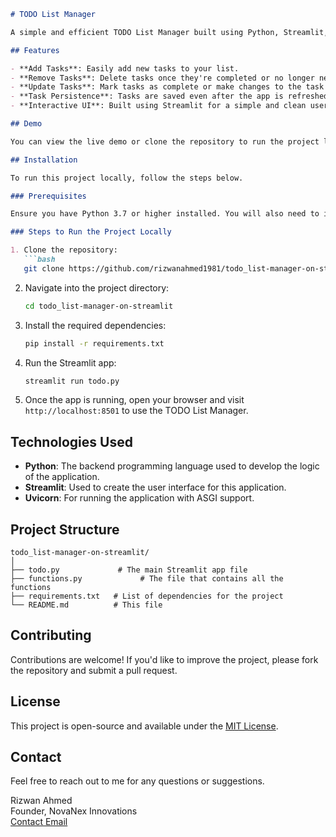 ```markdown
# TODO List Manager

A simple and efficient TODO List Manager built using Python, Streamlit, and Uvicorn. This application allows users to manage their daily tasks with ease, add, remove, and update tasks, all through an interactive and user-friendly interface.

## Features

- **Add Tasks**: Easily add new tasks to your list.
- **Remove Tasks**: Delete tasks once they're completed or no longer needed.
- **Update Tasks**: Mark tasks as complete or make changes to the task description.
- **Task Persistence**: Tasks are saved even after the app is refreshed.
- **Interactive UI**: Built using Streamlit for a simple and clean user experience.

## Demo

You can view the live demo or clone the repository to run the project locally. Check out the project in action at [TODO List Manager Demo](https://github.com/rizwanahmed1981/todo_list-manager-on-streamlit.git).

## Installation

To run this project locally, follow the steps below.

### Prerequisites

Ensure you have Python 3.7 or higher installed. You will also need to install the required dependencies.

### Steps to Run the Project Locally

1. Clone the repository:
   ```bash
   git clone https://github.com/rizwanahmed1981/todo_list-manager-on-streamlit.git
   ```

2. Navigate into the project directory:
   ```bash
   cd todo_list-manager-on-streamlit
   ```

3. Install the required dependencies:
   ```bash
   pip install -r requirements.txt
   ```

4. Run the Streamlit app:
   ```bash
   streamlit run todo.py
   ```

5. Once the app is running, open your browser and visit `http://localhost:8501` to use the TODO List Manager.

## Technologies Used

- **Python**: The backend programming language used to develop the logic of the application.
- **Streamlit**: Used to create the user interface for this application.
- **Uvicorn**: For running the application with ASGI support.

## Project Structure

```
todo_list-manager-on-streamlit/
│
├── todo.py             # The main Streamlit app file
├── functions.py             # The file that contains all the functions
├── requirements.txt   # List of dependencies for the project
└── README.md          # This file
```

## Contributing

Contributions are welcome! If you'd like to improve the project, please fork the repository and submit a pull request.

## License

This project is open-source and available under the [MIT License](LICENSE).

## Contact

Feel free to reach out to me for any questions or suggestions.

Rizwan Ahmed  
Founder, NovaNex Innovations  
[Contact Email](mailto:razykan.ra@gmail.com)

```